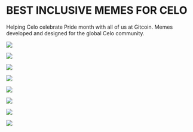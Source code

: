# BEST INCLUSIVE MEMES FOR CELO

Helping Celo celebrate Pride month with all of us at Gitcoin.
Memes developed and designed for the global Celo community.


![](celo-meme-1-love-is-too-beautiful.png)


![](celo-meme-2-mobile-by-birth.png)


![](celo-meme-3-coming-out-mobile-first.png)


![](celo-meme-4-inclusive-money.png)


![](celo-meme-5-make-a-difference.png)


![](celo-meme-6-design-for-all.png)


![](celo-meme-7-lesbian-gay-mobile.png)


![](celo-meme-8-authentic-inclusive-celo.png)